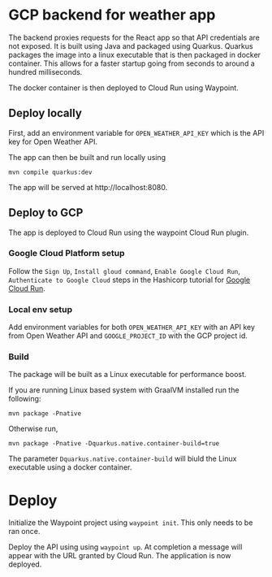# GCP backend for weather app

The backend proxies requests for the React app so that API credentials are not exposed.
It is built using Java and packaged using Quarkus. Quarkus packages the image into a 
linux executable that is then packaged in docker container. This allows for a faster
startup going from seconds to around a hundred milliseconds.

The docker container is then deployed to Cloud Run using Waypoint.

## Deploy locally

First, add an environment variable for `OPEN_WEATHER_API_KEY` which is the API key for Open Weather API.

The app can then be built and run locally using

```
mvn compile quarkus:dev
```

The app will be served at http://localhost:8080. 

## Deploy to GCP
The app is deployed to Cloud Run using the waypoint Cloud Run plugin.

### Google Cloud Platform setup

Follow the `Sign Up`, `Install gloud command`, `Enable Google Cloud Run`, `Authenticate to Google Cloud` steps in the Hashicorp tutorial for [Google Cloud Run](https://learn.hashicorp.com/tutorials/waypoint/google-cloud-run).

### Local env setup

Add environment variables for both `OPEN_WEATHER_API_KEY` with an API key from Open Weather API and `GOOGLE_PROJECT_ID` with the GCP project id.

### Build

The package will be built as a Linux executable for performance boost.

If you are running Linux based system with GraalVM installed run the following:

```
mvn package -Pnative
```

Otherwise run,

```
mvn package -Pnative -Dquarkus.native.container-build=true
```

The parameter `Dquarkus.native.container-build` will biuld the Linux executable using a docker container.

# Deploy
Initialize the Waypoint project using `waypoint init`. This only needs to be ran once.

Deploy the API using using `waypoint up`. At completion a message will appear with the URL granted by Cloud Run. The application is now deployed.
